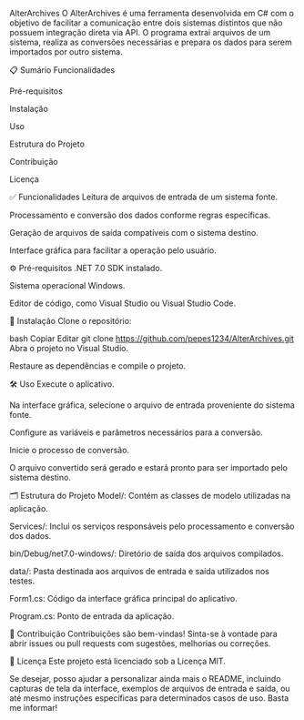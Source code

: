 AlterArchives
O AlterArchives é uma ferramenta desenvolvida em C# com o objetivo de facilitar a comunicação entre dois sistemas distintos que não possuem integração direta via API. O programa extrai arquivos de um sistema, realiza as conversões necessárias e prepara os dados para serem importados por outro sistema.​

📋 Sumário
Funcionalidades

Pré-requisitos

Instalação

Uso

Estrutura do Projeto

Contribuição

Licença

✅ Funcionalidades
Leitura de arquivos de entrada de um sistema fonte.

Processamento e conversão dos dados conforme regras específicas.

Geração de arquivos de saída compatíveis com o sistema destino.

Interface gráfica para facilitar a operação pelo usuário.​

⚙️ Pré-requisitos
.NET 7.0 SDK instalado.

Sistema operacional Windows.

Editor de código, como Visual Studio ou Visual Studio Code.​

🚀 Instalação
Clone o repositório:​

bash
Copiar
Editar
git clone https://github.com/pepes1234/AlterArchives.git
Abra o projeto no Visual Studio.​

Restaure as dependências e compile o projeto.​

🛠️ Uso
Execute o aplicativo.​

Na interface gráfica, selecione o arquivo de entrada proveniente do sistema fonte.​

Configure as variáveis e parâmetros necessários para a conversão.​

Inicie o processo de conversão.​

O arquivo convertido será gerado e estará pronto para ser importado pelo sistema destino.​

🗂️ Estrutura do Projeto
Model/: Contém as classes de modelo utilizadas na aplicação.

Services/: Inclui os serviços responsáveis pelo processamento e conversão dos dados.

bin/Debug/net7.0-windows/: Diretório de saída dos arquivos compilados.

data/: Pasta destinada aos arquivos de entrada e saída utilizados nos testes.

Form1.cs: Código da interface gráfica principal do aplicativo.

Program.cs: Ponto de entrada da aplicação.​

🤝 Contribuição
Contribuições são bem-vindas! Sinta-se à vontade para abrir issues ou pull requests com sugestões, melhorias ou correções.

📄 Licença
Este projeto está licenciado sob a Licença MIT.​

Se desejar, posso ajudar a personalizar ainda mais o README, incluindo capturas de tela da interface, exemplos de arquivos de entrada e saída, ou até mesmo instruções específicas para determinados casos de uso. Basta me informar!
